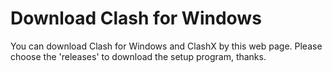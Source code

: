# Download Clash for Windows
You can download Clash for Windows and ClashX by this web page. Please choose the 'releases' to download the setup program, thanks.
